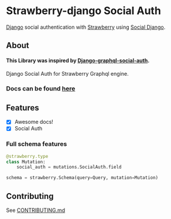 [//]: # ([![Tests]&#40;https://img.shields.io/github/actions/workflow/status/nrbnlulu/strawberry-django-auth/tests.yml?label=Tests&style=for-the-badge&#41;]&#40;https://github.com/nrbnlulu/strawberry-django-auth/actions/workflows/tests.yml&#41;)

[//]: # ([![Codecov]&#40;https://img.shields.io/codecov/c/github/nrbnlulu/strawberry-django-auth?style=for-the-badge&#41;]&#40;https://app.codecov.io/gh/nrbnlulu/strawberry-django-auth&#41;)

[//]: # ([![Pypi]&#40;https://img.shields.io/pypi/v/strawberry-django-auth.svg?style=for-the-badge&logo=appveyor&#41;]&#40;https://pypi.org/project/strawberry-django-auth/&#41;)

[//]: # ([![contributions welcome]&#40;https://img.shields.io/badge/contributions-welcome-brightgreen.svg?style=for-the-badge&logo=appveyor&#41;]&#40;https://github.com/nrbnlulu/strawberry-django-auth/blob/main/CONTRIBUTING.md&#41;)

[//]: # ([![Pypi downloads]&#40;https://img.shields.io/pypi/dm/strawberry-django-auth?style=for-the-badge&#41;]&#40;https://pypistats.org/packages/strawberry-django-auth&#41;)

[//]: # ([![Python versions]&#40;https://img.shields.io/pypi/pyversions/strawberry-django-auth?style=social&#41;]&#40;https://pypi.org/project/strawberry-django-auth/&#41;)

# Strawberry-django Social Auth
[Django](https://github.com/django/django)  social authentication with [Strawberry](https://strawberry.rocks/) using [Social Django](https://github.com/Shritesh99/strawberry-django-social-auth/).

## About
#### This Library was inspired by [Django-graphql-social-auth](https://github.com/flavors/django-graphql-social-auth).

Django Social Auth for Strawberry Graphql engine.  

### Docs can be found [here](https://shritesh99.github.io/strawberry-django-social-auth/)

## Features

* [x] Awesome docs!
* [X] Social Auth

### Full schema features

```python
@strawberry.type
class Mutation:
    social_auth = mutations.SocialAuth.field

schema = strawberry.Schema(query=Query, mutation=Mutation)
```

## Contributing

See [CONTRIBUTING.md](https://github.com/Shritesh99/strawberry-django-social-auth/blob/main/CONTRIBUTING.md)